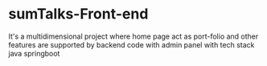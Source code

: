 # sumTalks-Front-end
It's a multidimensional project where home page act as port-folio and other features are supported by backend code with admin panel with tech stack java springboot
